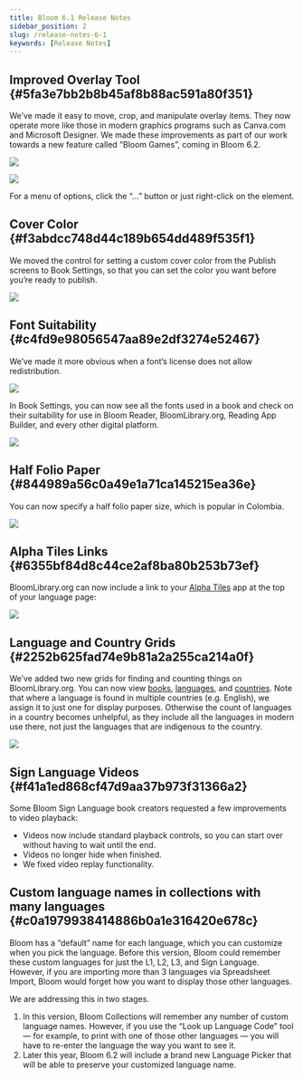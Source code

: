 ```yaml
---
title: Bloom 6.1 Release Notes
sidebar_position: 2
slug: /release-notes-6-1
keywords: [Release Notes]
---
```




## Improved Overlay Tool {#5fa3e7bb2b8b45af8b88ac591a80f351}


We’ve made it easy to move, crop, and manipulate overlay items. They now operate more like those in modern graphics programs such as Canva.com and Microsoft Designer. We made these improvements as part of our work towards a new feature called “Bloom Games”, coming in Bloom 6.2.


<div class='notion-row'>
<div class='notion-column' style={{width: 'calc((100% - (min(32px, 4vw) * 1)) * 0.5)'}}>


![](./release-notes-6-1.7a7611e1-cf4d-4361-9bfb-db66978653c9.png)



</div><div className='notion-spacer'></div>

<div class='notion-column' style={{width: 'calc((100% - (min(32px, 4vw) * 1)) * 0.5)'}}>


![](./release-notes-6-1.20e4bb19-df12-80c3-b0a3-d3f7523ba3ee.png)


</div><div className='notion-spacer'></div>
</div>


For a menu of options, click the “…” button or just right-click on the element.


## Cover Color {#f3abdcc748d44c189b654dd489f535f1}


We moved the control for setting a custom cover color from the Publish screens to Book Settings, so that you can set the color you want before you’re ready to publish.


![](./release-notes-6-1.f2715e5c-64e4-4fdb-8122-1604b883ee03.png)


## Font Suitability {#c4fd9e98056547aa89e2df3274e52467}


We’ve made it more obvious when a font’s license does not allow redistribution.


![](./release-notes-6-1.99b64940-2d55-44cd-9b34-cc8543fe57e2.png)


In Book Settings, you can now see all the fonts used in a book and check on their suitability for use in Bloom Reader, BloomLibrary.org, Reading App Builder, and every other digital platform.


![](./release-notes-6-1.a6291985-96b9-4e96-af94-2621c8e9c264.png)


## Half Folio Paper {#844989a56c0a49e1a71ca145215ea36e}


You can now specify a half folio paper size, which is popular in Colombia.


![](./release-notes-6-1.7b61e80b-f755-4571-8cb0-b068fe660666.png)


## Alpha Tiles Links {#6355bf84d8c44ce2af8ba80b253b73ef}


BloomLibrary.org can now include a link to your [Alpha Tiles](https://alphatilesapps.org/) app at the top of your language page:


![](./release-notes-6-1.dcbf47a3-fcb3-4179-8426-cc3f8ecf0935.png)


## Language and Country Grids {#2252b625fad74e9b81a2a255ca214a0f}


We’ve added two new grids for finding and counting things on BloomLibrary.org. You can now view [books](https://bloomlibrary.org/grid/books), [languages](https://bloomlibrary.org/grid/languages), and [countries](https://bloomlibrary.org/grid/countries). Note that where a language is found in multiple countries (e.g. English), we assign it to just one for display purposes. Otherwise the count of languages in a country becomes unhelpful, as they include all the languages in modern use there, not just the languages that are indigenous to the country.


![](./release-notes-6-1.00e93853-1044-42f1-ba45-4abd7a275ecc.png)


## Sign Language Videos {#f41a1ed868cf47d9aa37b973f31366a2}


Some Bloom Sign Language book creators requested a few improvements to video playback:

- Videos now include standard playback controls, so you can start over without having to wait until the end.
- Videos no longer hide when finished.
- We fixed video replay functionality.

## Custom language names in collections with many languages {#c0a1979938414886b0a1e316420e678c}


Bloom has a “default” name for each language, which you can customize when you pick the language. Before this version, Bloom could remember these custom languages for just the L1, L2, L3, and Sign Language. However, if you are importing more than 3 languages via Spreadsheet Import, Bloom would forget how you want to display those other languages.


We are addressing this in two stages.

1. In this version, Bloom Collections will remember any number of custom language names. However, if you use the “Look up Language Code” tool — for example, to print with one of those other languages — you will have to re-enter the language the way you want to see it.
2. Later this year, Bloom 6.2 will include a brand new Language Picker that will be able to preserve your customized language name.
